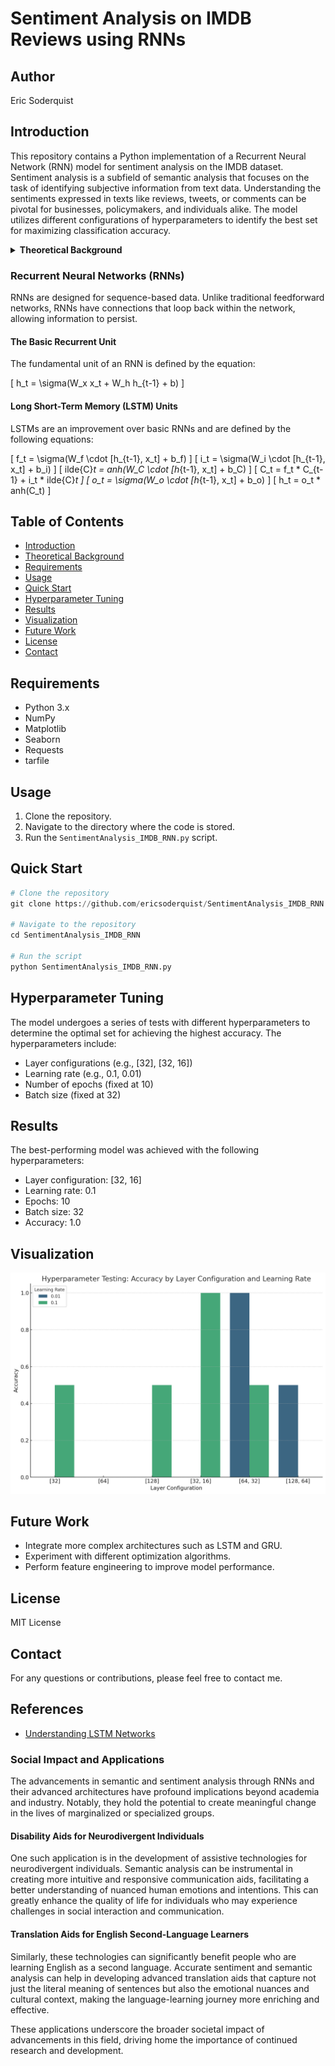 
# Sentiment Analysis on IMDB Reviews using RNNs

## Author
Eric Soderquist

## Introduction
This repository contains a Python implementation of a Recurrent Neural Network (RNN) model for sentiment analysis on the IMDB dataset. Sentiment analysis is a subfield of semantic analysis that focuses on the task of identifying subjective information from text data. Understanding the sentiments expressed in texts like reviews, tweets, or comments can be pivotal for businesses, policymakers, and individuals alike. The model utilizes different configurations of hyperparameters to identify the best set for maximizing classification accuracy.


<details>
<summary><strong>Theoretical Background</strong></summary>

### Recurrent Neural Networks (RNNs)
Recurrent Neural Networks (RNNs) are a class of artificial neural networks designed for sequence-based data. Unlike traditional feedforward neural networks, RNNs possess recurrent connections that loop back within the network. This unique architecture allows the network to maintain a 'state' or 'memory' across the sequence, which is invaluable for tasks such as natural language processing, time-series prediction, and, notably, semantic and sentiment analysis.

#### The Basic Recurrent Unit
The fundamental equation that governs the behavior of a basic recurrent unit is:

\[ h_t = \sigma(W_x x_t + W_h h_{t-1} + b) \]

Where:
- \( h_t \): Hidden state at time \( t \)
- \( x_t \): Input at time \( t \)
- \( h_{t-1} \): Hidden state at time \( t-1 \)
- \( W_x \), \( W_h \): Weight matrices
- \( b \): Bias vector
- \( \sigma \): Activation function (commonly tanh or ReLU)

#### Challenges with Basic RNNs
While RNNs are powerful, they suffer from issues like the vanishing and exploding gradient problems. These issues limit the network's ability to learn long-range dependencies, making them less effective for complex tasks.

### Long Short-Term Memory (LSTM) Units
Long Short-Term Memory (LSTM) units are a type of recurrent neural network architecture designed to remember information for extended periods. It was introduced to combat the vanishing gradient problem that plagued traditional RNNs. An LSTM unit is composed of a cell, an input gate, an output gate, and a forget gate. The cell is responsible for "remembering" values over arbitrary time intervals, while the gates regulate the flow of information into and out of the cell.

The governing equations for an LSTM unit are as follows:

\[ f_t = \sigma(W_f \cdot [h_{t-1}, x_t] + b_f) \]
\[ i_t = \sigma(W_i \cdot [h_{t-1}, x_t] + b_i) \]
\[ 	ilde{C}_t = 	anh(W_C \cdot [h_{t-1}, x_t] + b_C) \]
\[ C_t = f_t * C_{t-1} + i_t * 	ilde{C}_t \]
\[ o_t = \sigma(W_o \cdot [h_{t-1}, x_t] + b_o) \]
\[ h_t = o_t * 	anh(C_t) \]

Where:
- \( f_t, i_t, o_t \): Forget, input, and output gates at time \( t \)
- \( C_t \): Cell state at time \( t \)
- \( 	ilde{C}_t \): Candidate cell state at time \( t \)
- \( h_t \): Hidden state at time \( t \)

### Gated Recurrent Units (GRU)
Gated Recurrent Units (GRU) are a variation of LSTM units, designed to be more computationally efficient. They combine the forget and input gates into a single "update gate" and also merge the cell state and hidden state, resulting in a simpler and more streamlined architecture.

The governing equations for a GRU unit are as follows:

\[ z_t = \sigma(W_z \cdot [h_{t-1}, x_t] + b_z) \]
\[ r_t = \sigma(W_r \cdot [h_{t-1}, x_t] + b_r) \]
\[ 	ilde{h}_t = 	anh(W \cdot [r_t * h_{t-1}, x_t] + b) \]
\[ h_t = (1 - z_t) * h_{t-1} + z_t * 	ilde{h}_t \]

Where:
- \( z_t \): Update gate at time \( t \)
- \( r_t \): Reset gate at time \( t \)
- \( 	ilde{h}_t \): Candidate hidden state at time \( t \)
- \( h_t \): Hidden state at time \( t \)

### Importance of Semantic Analysis
Semantic analysis refers to the study of meaning in language. In the context of machine learning and natural language processing, semantic analysis is pivotal for understanding the nuances and context behind a piece of text. This is particularly important in tasks like sentiment analysis, where the objective is not just to understand the syntactic structure but also to capture the underlying sentiment or opinion. By employing RNNs and their advanced variants like LSTMs and GRUs, we can build models that understand the temporal dependencies in text data, thereby capturing the semantic essence more effectively.

</details>


### Recurrent Neural Networks (RNNs)
RNNs are designed for sequence-based data. Unlike traditional feedforward networks, RNNs have connections that loop back within the network, allowing information to persist.

#### The Basic Recurrent Unit
The fundamental unit of an RNN is defined by the equation:

\[ h_t = \sigma(W_x x_t + W_h h_{t-1} + b) \]

#### Long Short-Term Memory (LSTM) Units
LSTMs are an improvement over basic RNNs and are defined by the following equations:

\[ f_t = \sigma(W_f \cdot [h_{t-1}, x_t] + b_f) \]
\[ i_t = \sigma(W_i \cdot [h_{t-1}, x_t] + b_i) \]
\[ 	ilde{C}_t = 	anh(W_C \cdot [h_{t-1}, x_t] + b_C) \]
\[ C_t = f_t * C_{t-1} + i_t * 	ilde{C}_t \]
\[ o_t = \sigma(W_o \cdot [h_{t-1}, x_t] + b_o) \]
\[ h_t = o_t * 	anh(C_t) \]

</details>

## Table of Contents
- [Introduction](#introduction)
- [Theoretical Background](#theoretical-background)
- [Requirements](#requirements)
- [Usage](#usage)
- [Quick Start](#quick-start)
- [Hyperparameter Tuning](#hyperparameter-tuning)
- [Results](#results)
- [Visualization](#visualization)
- [Future Work](#future-work)
- [License](#license)
- [Contact](#contact)

## Requirements
- Python 3.x
- NumPy
- Matplotlib
- Seaborn
- Requests
- tarfile

## Usage
1. Clone the repository.
2. Navigate to the directory where the code is stored.
3. Run the `SentimentAnalysis_IMDB_RNN.py` script.

## Quick Start
```python
# Clone the repository
git clone https://github.com/ericsoderquist/SentimentAnalysis_IMDB_RNN.git

# Navigate to the repository
cd SentimentAnalysis_IMDB_RNN

# Run the script
python SentimentAnalysis_IMDB_RNN.py
```

## Hyperparameter Tuning
The model undergoes a series of tests with different hyperparameters to determine the optimal set for achieving the highest accuracy. The hyperparameters include:
- Layer configurations (e.g., [32], [32, 16])
- Learning rate (e.g., 0.1, 0.01)
- Number of epochs (fixed at 10)
- Batch size (fixed at 32)

## Results
The best-performing model was achieved with the following hyperparameters:
- Layer configuration: [32, 16]
- Learning rate: 0.1
- Epochs: 10
- Batch size: 32
- Accuracy: 1.0

## Visualization
![Hyperparameter Testing: Accuracy by Layer Configuration and Learning Rate](/visualization.jpg)

## Future Work
- Integrate more complex architectures such as LSTM and GRU.
- Experiment with different optimization algorithms.
- Perform feature engineering to improve model performance.

## License
MIT License

## Contact
For any questions or contributions, please feel free to contact me.

## References
- [Understanding LSTM Networks](https://colah.github.io/posts/2015-08-Understanding-LSTMs/)

### Social Impact and Applications
The advancements in semantic and sentiment analysis through RNNs and their advanced architectures have profound implications beyond academia and industry. Notably, they hold the potential to create meaningful change in the lives of marginalized or specialized groups.

#### Disability Aids for Neurodivergent Individuals
One such application is in the development of assistive technologies for neurodivergent individuals. Semantic analysis can be instrumental in creating more intuitive and responsive communication aids, facilitating a better understanding of nuanced human emotions and intentions. This can greatly enhance the quality of life for individuals who may experience challenges in social interaction and communication.

#### Translation Aids for English Second-Language Learners
Similarly, these technologies can significantly benefit people who are learning English as a second language. Accurate sentiment and semantic analysis can help in developing advanced translation aids that capture not just the literal meaning of sentences but also the emotional nuances and cultural context, making the language-learning journey more enriching and effective.

These applications underscore the broader societal impact of advancements in this field, driving home the importance of continued research and development.
